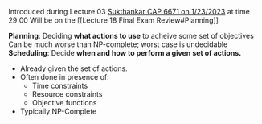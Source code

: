 Introduced during Lecture 03 [Sukthankar CAP 6671 on 1/23/2023](https://ucf.hosted.panopto.com/Panopto/Pages/Viewer.aspx?id=bd1895e9-83de-44ff-9dee-af8100e24963) at time 29:00
Will be on the [[Lecture 18 Final Exam Review#Planning]]

**Planning**: Deciding **what actions to use** to acheive some set of objectives
Can be much worse than NP-complete; worst case is undecidable
**Scheduling**: Decide **when and how to perform a given set of actions.** 
- Already given the set of actions.
- Often done in presence of:
	- Time constraints
	- Resource constraints
	- Objective functions
- Typically NP-Complete